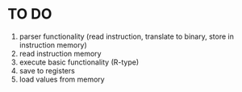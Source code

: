 # TO DO
1. parser functionality (read instruction, translate to binary, store in instruction memory)
2. read instruction memory
3. execute basic functionality (R-type)
4. save to registers
5. load values from memory
